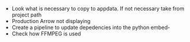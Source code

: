 - Look what is necessary to copy to appdata. If not necessary take from project path
- Production Arrow not displaying
- Create a pipeline to update depedencies into the python embed-
- Check how FFMPEG is used